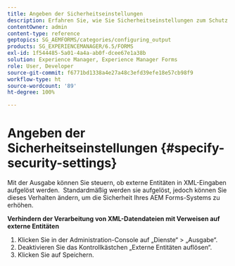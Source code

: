 ```yaml
---
title: Angeben der Sicherheitseinstellungen
description: Erfahren Sie, wie Sie Sicherheitseinstellungen zum Schutz von XML-Datendateien angeben. Die Sicherheitseinstellung steuert die externen Entitäten in XML-Eingaben.
contentOwner: admin
content-type: reference
geptopics: SG_AEMFORMS/categories/configuring_output
products: SG_EXPERIENCEMANAGER/6.5/FORMS
exl-id: 1f544485-5a01-4a4a-ab0f-dcee67e1a38b
solution: Experience Manager, Experience Manager Forms
role: User, Developer
source-git-commit: f6771bd1338a4e27a48c3efd39efe18e57cb98f9
workflow-type: ht
source-wordcount: '89'
ht-degree: 100%

---
```


# Angeben der Sicherheitseinstellungen {#specify-security-settings}

Mit der Ausgabe können Sie steuern, ob externe Entitäten in XML-Eingaben aufgelöst werden.  Standardmäßig werden sie aufgelöst, jedoch können Sie dieses Verhalten ändern, um die Sicherheit Ihres AEM Forms-Systems zu erhöhen.

**Verhindern der Verarbeitung von XML-Datendateien mit Verweisen auf externe Entitäten**

1. Klicken Sie in der Administration-Console auf „Dienste“ > „Ausgabe“.
1. Deaktivieren Sie das Kontrollkästchen „Externe Entitäten auflösen“.
1. Klicken Sie auf Speichern.
